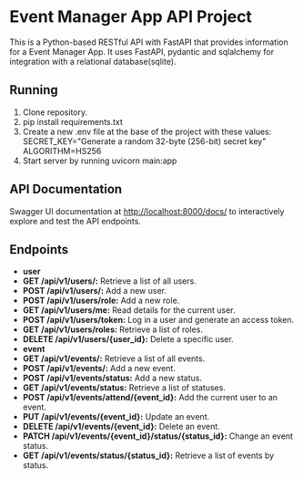 # Event Manager App API Project
This is a Python-based RESTful API with FastAPI that provides information for a Event Manager App.
It uses FastAPI, pydantic and sqlalchemy for integration with a relational database(sqlite).

## Running 
1. Clone repository.
2. pip install requirements.txt
3. Create a new .env file at the base of the project with these values:
	SECRET_KEY="Generate a random 32-byte (256-bit) secret key"
	ALGORITHM=HS256
4. Start server by running uvicorn main:app 

## API Documentation
Swagger UI documentation at [http://localhost:8000/docs/](http://localhost:8000/docs/) to interactively explore and test the API endpoints.

## Endpoints
- **user**
- **GET /api/v1/users/:** Retrieve a list of all users.
- **POST /api/v1/users/:** Add a new user.
- **POST /api/v1/users/role:** Add a new role.
- **GET /api/v1/users/me:** Read details for the current user.
- **POST /api/v1/users/token:** Log in a user and generate an access token.
- **GET /api/v1/users/roles:** Retrieve a list of roles.
- **DELETE /api/v1/users/{user_id}:** Delete a specific user.
- **event**
- **GET /api/v1/events/:** Retrieve a list of all events.
- **POST /api/v1/events/:** Add a new event.
- **POST /api/v1/events/status:** Add a new status.
- **GET /api/v1/events/status:** Retrieve a list of statuses.
- **POST /api/v1/events/attend/{event_id}:** Add the current user to an event.
- **PUT /api/v1/events/{event_id}:** Update an event.
- **DELETE /api/v1/events/{event_id}:** Delete an event.
- **PATCH /api/v1/events/{event_id}/status/{status_id}:** Change an event status.
- **GET /api/v1/events/status/{status_id}:** Retrieve a list of events by status.
